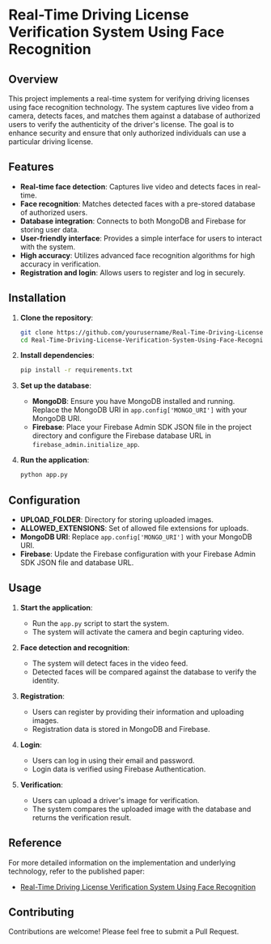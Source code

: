 # Real-Time Driving License Verification System Using Face Recognition

## Overview

This project implements a real-time system for verifying driving licenses using face recognition technology. The system captures live video from a camera, detects faces, and matches them against a database of authorized users to verify the authenticity of the driver's license. The goal is to enhance security and ensure that only authorized individuals can use a particular driving license.

## Features

- **Real-time face detection**: Captures live video and detects faces in real-time.
- **Face recognition**: Matches detected faces with a pre-stored database of authorized users.
- **Database integration**: Connects to both MongoDB and Firebase for storing user data.
- **User-friendly interface**: Provides a simple interface for users to interact with the system.
- **High accuracy**: Utilizes advanced face recognition algorithms for high accuracy in verification.
- **Registration and login**: Allows users to register and log in securely.

## Installation

1. **Clone the repository**:
    ```bash
    git clone https://github.com/yourusername/Real-Time-Driving-License-Verification-System-Using-Face-Recognition.git
    cd Real-Time-Driving-License-Verification-System-Using-Face-Recognition
    ```

2. **Install dependencies**:
    ```bash
    pip install -r requirements.txt
    ```

3. **Set up the database**:
    - **MongoDB**: Ensure you have MongoDB installed and running. Replace the MongoDB URI in `app.config['MONGO_URI']` with your MongoDB URI.
    - **Firebase**: Place your Firebase Admin SDK JSON file in the project directory and configure the Firebase database URL in `firebase_admin.initialize_app`.

4. **Run the application**:
    ```bash
    python app.py
    ```

## Configuration

- **UPLOAD_FOLDER**: Directory for storing uploaded images.
- **ALLOWED_EXTENSIONS**: Set of allowed file extensions for uploads.
- **MongoDB URI**: Replace `app.config['MONGO_URI']` with your MongoDB URI.
- **Firebase**: Update the Firebase configuration with your Firebase Admin SDK JSON file and database URL.

## Usage

1. **Start the application**:
    - Run the `app.py` script to start the system.
    - The system will activate the camera and begin capturing video.

2. **Face detection and recognition**:
    - The system will detect faces in the video feed.
    - Detected faces will be compared against the database to verify the identity.

3. **Registration**:
    - Users can register by providing their information and uploading images.
    - Registration data is stored in MongoDB and Firebase.

4. **Login**:
    - Users can log in using their email and password.
    - Login data is verified using Firebase Authentication.

5. **Verification**:
    - Users can upload a driver's image for verification.
    - The system compares the uploaded image with the database and returns the verification result.

## Reference

For more detailed information on the implementation and underlying technology, refer to the published paper:
- [Real-Time Driving License Verification System Using Face Recognition](https://doi.org/10.36227/techrxiv.171863959.94854977/v1)

## Contributing

Contributions are welcome! Please feel free to submit a Pull Request.
